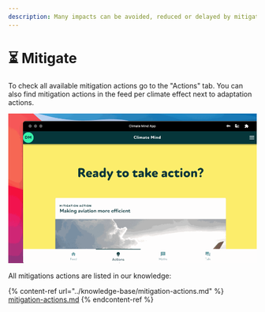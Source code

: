 ```yaml
---
description: Many impacts can be avoided, reduced or delayed by mitigation.
---
```


# ⏳ Mitigate

To check all available mitigation actions go to the "Actions" tab. You can also find mitigation actions in the feed per climate effect next to adaptation actions.&#x20;

![](../.gitbook/assets/mitigation.gif)

&#x20;All mitigations actions are listed in our knowledge:

{% content-ref url="../knowledge-base/mitigation-actions.md" %}
[mitigation-actions.md](../knowledge-base/mitigation-actions.md)
{% endcontent-ref %}

